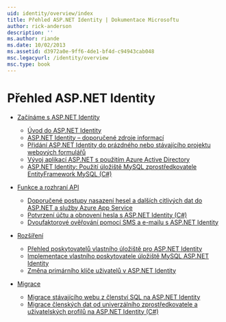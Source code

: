 ```yaml
---
uid: identity/overview/index
title: Přehled ASP.NET Identity | Dokumentace Microsoftu
author: rick-anderson
description: ''
ms.author: riande
ms.date: 10/02/2013
ms.assetid: d3972a0e-9ff6-4de1-bf4d-c94943cab048
msc.legacyurl: /identity/overview
msc.type: book
---
```

<a name="aspnet-identity-overview"></a>Přehled ASP.NET Identity
====================
- [Začínáme s ASP.NET Identity](getting-started/index.md)

    - [Úvod do ASP.NET Identity](getting-started/introduction-to-aspnet-identity.md)
    - [ASP.NET Identity – doporučené zdroje informací](getting-started/aspnet-identity-recommended-resources.md)
    - [Přidání ASP.NET Identity do prázdného nebo stávajícího projektu webových formulářů](getting-started/adding-aspnet-identity-to-an-empty-or-existing-web-forms-project.md)
    - [Vývoj aplikací ASP.NET s použitím Azure Active Directory](getting-started/developing-aspnet-apps-with-windows-azure-active-directory.md)
    - [ASP.NET Identity: Použití úložiště MySQL zprostředkovatele EntityFramework MySQL (C#)](getting-started/aspnet-identity-using-mysql-storage-with-an-entityframework-mysql-provider.md)
- [Funkce a rozhraní API](features-api/index.md)

    - [Doporučené postupy nasazení hesel a dalších citlivých dat do ASP.NET a služby Azure App Service](features-api/best-practices-for-deploying-passwords-and-other-sensitive-data-to-aspnet-and-azure.md)
    - [Potvrzení účtu a obnovení hesla s ASP.NET Identity (C#)](features-api/account-confirmation-and-password-recovery-with-aspnet-identity.md)
    - [Dvoufaktorové ověřování pomocí SMS a e-mailu s ASP.NET Identity](features-api/two-factor-authentication-using-sms-and-email-with-aspnet-identity.md)
- [Rozšíření](extensibility/index.md)

    - [Přehled poskytovatelů vlastního úložiště pro ASP.NET Identity](extensibility/overview-of-custom-storage-providers-for-aspnet-identity.md)
    - [Implementace vlastního poskytovatele úložiště MySQL ASP.NET Identity](extensibility/implementing-a-custom-mysql-aspnet-identity-storage-provider.md)
    - [Změna primárního klíče uživatelů v ASP.NET Identity](extensibility/change-primary-key-for-users-in-aspnet-identity.md)
- [Migrace](migrations/index.md)

    - [Migrace stávajícího webu z členství SQL na ASP.NET Identity](migrations/migrating-an-existing-website-from-sql-membership-to-aspnet-identity.md)
    - [Migrace členských dat od univerzálního zprostředkovatele a uživatelských profilů na ASP.NET Identity (C#)](migrations/migrating-universal-provider-data-for-membership-and-user-profiles-to-aspnet-identity.md)

